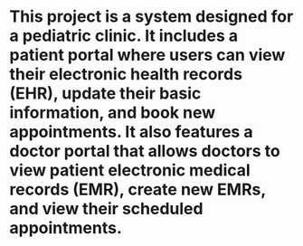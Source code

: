 # This project is a system designed for a pediatric clinic. It includes a patient portal where users can view their electronic health records (EHR), update their basic information, and book new appointments. It also features a doctor portal that allows doctors to view patient electronic medical records (EMR), create new EMRs, and view their scheduled appointments.

